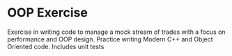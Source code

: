 # OOP Exercise

Exercise in writing code to manage a mock stream of trades with a focus on performance and OOP design.
Practice writing Modern C++ and Object Oriented code.  Includes unit tests
